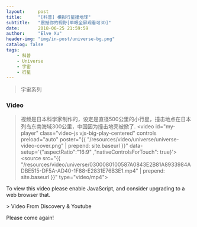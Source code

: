 ```yaml
---
layout:     post
title:      "[科普] 模拟行星撞地球"
subtitle:   "震撼你的视野[单眼全屏观看可3D]"
date:       2018-06-25 21:59:59
author:     "Elve Xu"
header-img: "img/in-post/universe-bg.png"
catalog: false
tags:
    - 科普
    - Universe
    - 宇宙
    - 行星
---
```


> 宇宙系列

<h3>Video</h3>

<link href="{{ "/video.js/video-js.min.css" | prepend: site.baseurl }}" rel="stylesheet">
<script src="{{ "/video.js/video.min.js" | prepend: site.baseurl }}"></script>

> 视频是日本科学家制作的，设定是直径500公里的小行星，撞击地点在日本列岛东南海域300公里，中国因为撞击地壳被掀了.
<video
    id="my-player"
    class="video-js vjs-big-play-centered"
    controls
    preload="auto"
    poster="{{ "/resources/video/universe/universe-video-cover.png" | prepend: site.baseurl }}"
    data-setup='{"aspectRatio":"16:9" ,"nativeControlsForTouch": true}'>
  <source src="{{ "/resources/video/universe/0300080100587A0843E2B81A8933984ADBE515-DF5A-AD40-1F88-E2831E76B3E1.mp4" | prepend: site.baseurl }}" type="video/mp4"></source>
  <p class="vjs-no-js">
    To view this video please enable JavaScript, and consider upgrading to a web browser that.
  </p>
</video>
> Video From Discovery & Youtube

<p>Please come again!</p>



